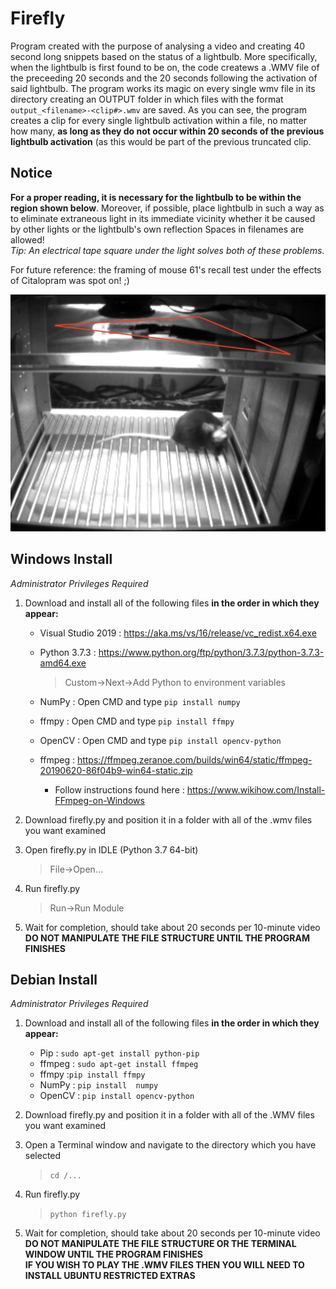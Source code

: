 # Firefly
Program created with the purpose of analysing a video and creating 40 second long snippets based on the status of a lightbulb.  More specifically, when the lightbulb is first found to be on, the code createws a .WMV file of the preceeding 20 seconds and the 20 seconds following the activation of said lightbulb.  The program works its magic on every single wmv file in its directory creating an OUTPUT folder in which files with the format  `output_<filename>-<clip#>.wmv` are saved. As you can see, the program creates a clip for every single lightbulb activation within a file, no matter how many, **as long as they do not occur within 20 seconds of the previous lightbulb activation** (as this would be part of the previous truncated clip.
  
## Notice
__For a proper reading, it is necessary for the lightbulb to be within the region shown below__. Moreover, if possible, place lightbulb in such a way as to eliminate extraneous light in its immediate vicinity whether it be caused by other lights or the lightbulb's own reflection  Spaces in filenames are allowed!<br>
*Tip: An electrical tape square under the light solves both of these problems*.

For future reference: the framing of mouse 61's recall test under the effects of Citalopram was spot on! ;)

![alt text](https://raw.githubusercontent.com/ftondolo/Firefly/master/image.png)

## Windows Install
_Administrator Privileges Required_
1) Download and install all of the following files **in the order in which they appear:**<br>
    - Visual Studio 2019 : https://aka.ms/vs/16/release/vc_redist.x64.exe<br>
    - Python 3.7.3 : https://www.python.org/ftp/python/3.7.3/python-3.7.3-amd64.exe<br> 
      > Custom->Next->Add Python to environment variables
   
    - NumPy : Open CMD and type `pip install numpy`<br>
    - ffmpy : Open CMD and type `pip install ffmpy`<br>
    - OpenCV : Open CMD and type `pip install opencv-python`<br>
    - ffmpeg : https://ffmpeg.zeranoe.com/builds/win64/static/ffmpeg-20190620-86f04b9-win64-static.zip<br>
      - Follow instructions found here : https://www.wikihow.com/Install-FFmpeg-on-Windows
2) Download firefly.py and position it in a folder with all of the .wmv files you want examined<br>
3) Open firefly.py in IDLE (Python 3.7 64-bit)
   > File->Open...
  
4) Run firefly.py
    > Run->Run Module
  
5) Wait for completion, should take about 20 seconds per 10-minute video <br>
**DO NOT MANIPULATE THE FILE STRUCTURE UNTIL THE PROGRAM FINISHES**


## Debian Install
_Administrator Privileges Required_
1) Download and install all of the following files **in the order in which they appear:**<br>
    - Pip : `sudo apt-get install python-pip`<br> 
    - ffmpeg : `sudo apt-get install ffmpeg`<br>
    - ffmpy :`pip install ffmpy`<br>
    - NumPy : `pip install  numpy`<br>
    - OpenCV : `pip install opencv-python`<br>
2) Download firefly.py and position it in a folder with all of the .WMV files you want examined<br>
3) Open a Terminal window and navigate to the directory which you have selected
   > `cd /...`
  
4) Run firefly.py
    > `python firefly.py`
  
5) Wait for completion, should take about 20 seconds per 10-minute video <br>
**DO NOT MANIPULATE THE FILE STRUCTURE OR THE TERMINAL WINDOW UNTIL THE PROGRAM FINISHES**<br>
**IF YOU WISH TO PLAY THE .WMV FILES THEN YOU WILL NEED TO INSTALL UBUNTU RESTRICTED EXTRAS**
